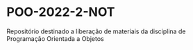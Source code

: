 # POO-2022-2-NOT
Repositório destinado a liberação de materiais da disciplina de Programação Orientada a Objetos
